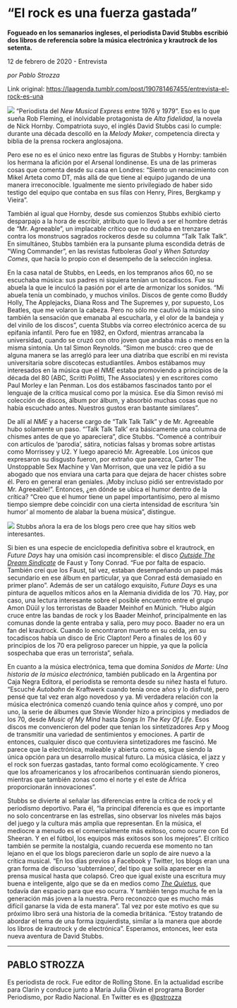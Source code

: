 # “El rock es una fuerza gastada”

**Fogueado en los semanarios ingleses, el periodista David Stubbs escribió dos libros de referencia sobre la música electrónica y krautrock de los setenta.**

12 de febrero de 2020 - Entrevista

_por Pablo Strozza_

Link original: https://laagenda.tumblr.com/post/190781467455/entrevista-el-rock-es-una

![](https://64.media.tumblr.com/3766e492b233162624701b1e9e508c4e/037d3d6c8375115c-5a/s500x750/c13548deeb1be8f5d70b02c028c4363611656f2f.jpg)
“Periodista del *New Musical Express* entre 1976 y 1979”. Eso es lo que sueña Rob Fleming, el inolvidable protagonista de *Alta fidelidad*, la novela de Nick Hornby. Compatriota suyo, el inglés David Stubbs casi lo cumple: durante una década descolló en la *Melody Maker*, competencia directa y biblia de la prensa rockera anglosajona. 

Pero ese no es el único nexo entre las figuras de Stubbs y Hornby: también los hermana la afición por el Arsenal londinense. Es una de las primeras cosas que comenta desde su casa en Londres: “Siento un renacimiento con Mikel Arteta como DT, más allá de que tiene al equipo jugando de una manera irreconocible. Igualmente me siento privilegiado de haber sido testigo del equipo que contaba en sus filas con Henry, Pires, Bergkamp y Vieira”. 

También al igual que Hornby, desde sus comienzos Stubbs exhibió cierto desparpajo a la hora de escribir, atributo que lo llevó a ser el hombre detrás de “Mr. Agreeable”, un implacable crítico que no dudaba en trenzarse contra los monstruos sagrados rockeros desde su columna “Talk Talk Talk”. En simultáneo, Stubbs también era la punsante pluma escondida detrás de "Wing Commander”, en las revistas futboleras *Goal* y *When Saturday Comes*, que hacía lo propio con el desempeño de la selección inglesa.

En la casa natal de Stubbs, en Leeds, en los tempranos años 60, no se escuchaba música: sus padres ni siquiera tenían un tocadiscos. Fue su abuela la que le inculcó la pasión por el arte de armonizar los sonidos. “Mi abuela tenía un combinado, y muchos vinilos. Discos de gente como Buddy Holly, The Applejacks, Diana Ross and The Supremes y, por supuesto, Los Beatles, que me volaron la cabeza. Pero no sólo me cautivó la música sino también la sensación que emanaba al escucharla, y el olor de la bandeja y del vinilo de los discos”, cuenta Stubbs vía correo electrónico acerca de su epifanía infantil. Pero fue en 1982, en Oxford, mientras arrancaba la universidad, cuando se cruzó con otro joven que andaba más o menos en la misma sintonía. Un tal Simon Reynolds. “Simon me buscó: creo que de alguna manera se las arregló para leer una diatriba que escribí en mi revista universitaria sobre discotecas estudiantiles. Ambos estábamos muy interesados en la música que el *NME* estaba promoviendo a principios de la década del 80 (ABC, Scritti Politti, The Associates) y en escritores como Paul Morley e Ian Penman. Los dos estábamos fascinados tanto por el lenguaje de la crítica musical como por la música. Ese día Simon revisó mi colección de discos, álbum por álbum, y absorbió muchas cosas que no había escuchado antes. Nuestros gustos eran bastante similares”.

De allí al *NME* y a hacerse cargo de “Talk Talk Talk” y de Mr. Agreeable hubo solamente un paso. “’Talk Talk Talk’ era básicamente una columna de chismes antes de que yo apareciera”, dice Stubbs. “Comencé a contribuir con artículos de ‘parodia’, sátira, noticias falsas y bromas sobre artistas como Morrissey y U2. Y luego apareció Mr. Agreeable. Los únicos que expresaron su disgusto fueron, por extraño que parezca, Carter The Unstoppable Sex Machine y Van Morrison, que una vez le pidió a su abogado que nos enviara una carta para que dejara de hacer chistes sobre él. Pero en general eran geniales. ¡Moby incluso pidió ser entrevistado por Mr. Agreeable!”. Entonces, ¿en dónde se ubica el humor dentro de la crítica? “Creo que el humor tiene un papel importantísimo, pero al mismo tiempo siempre debe coincidir con una cierta intensidad de escritura ‘sin humor’ al momento de alabar la buena música”, distingue.

![](https://64.media.tumblr.com/5bc0b90787a6aadc97743e2eee798eb9/037d3d6c8375115c-3d/s500x750/6317f3c4e1bee8dc78ce1a9c362d717ab44ff2ea.jpg) Stubbs añora la era de los blogs pero cree que hay sitios web interesantes.

Si bien es una especie de enciclopedia definitiva sobre el krautrock, en *Future Days* hay una omisión casi incomprensible: el disco *[Outside The Dream Sindicate](https://www.youtube.com/watch?v=dYJ-eoo2b84)* de Faust y Tony Conrad. “Fue por falta de espacio. También creí que los Faust, tal vez, estaban desempeñando un papel más secundario en ese álbum en particular, ya que Conrad está demasiado en primer plano”. Además de ser un catálogo exquisito, *Future Days* es una pintura de aquellos míticos años en la Alemania dividida de los ´70. Hay, por caso, una lectura interesante sobre el posible encuentro entre el grupo Amon Düül y los terroristas de Baader Meinhof en Múnich. “Hubo algún cruce entre las bandas de rock y los Baader Meinhof, principalmente en las comunas donde la gente entraba y salía, pero muy poco. Baader no era un fan del krautrock. Cuando lo encontraron muerto en su celda, ¡en su tocadiscos había un disco de Eric Clapton! Pero a finales de los 60 y principios de los 70 era peligroso parecer un hippie, ya que la policía sospechaba que eras un terrorista”, señala.

En cuanto a la música electrónica, tema que domina *Sonidos de Marte: Una historia de la música electrónica*, también publicado en la Argentina por Caja Negra Editora, el periodista se remonta desde su niñez hasta el futuro. “Escuché *Autobahn* de Kraftwerk cuando tenía once años y lo disfruté, pero pensé que tal vez eran algo novedoso y ya. Mi verdadera relación con la música electrónica comenzó cuando tenía quince años y compré, uno por uno, la serie de álbumes que Stevie Wonder hizo a principios y mediados de los 70, desde *Music of My Mind* hasta *Songs In The Key Of Life*. Esos discos me convencieron del poder que tenían los sintetizadores Arp y Moog de transmitir una variedad de sentimientos y emociones. A partir de entonces, cualquier disco que contuviera sintetizadores me fascinó. Me parece que la electrónica, maleable y abierta como es, sigue siendo la única opción para un desarrollo musical futuro. La música clásica, el jazz y el rock son fuerzas gastadas, tanto formal como ecológicamente. Y creo que los afroamericanos y los afrocaribeños continuarán siendo pioneros, mientras que también zonas como el norte y el este de África proporcionarán innovaciones”.

Stubbs se divierte al señalar las diferencias entre la crítica de rock y el periodismo deportivo. Para él, “la principal diferencia es que es importante no solo concentrarse en las estrellas, sino observar los niveles más bajos del juego y la cultura más amplia que representan. En la música, el mediocre a menudo es el comercialmente más exitoso, como ocurre con Ed Sheeran. Y en el fútbol, los equipos más exitosos son los mejores”. El crítico también se permite la nostalgia, cuando recuerda ese momento no tan lejano en el que los blogs parecieron darle un soplo de aire nuevo a la crítica musical. “En los días previos a Facebook y Twitter, los blogs eran una gran forma de discurso ‘subterráneo’, del tipo que solía aparecer en la prensa musical hasta que colapsó. Creo que igual existe una escritura muy buena e inteligente, algo que se da en medios como *[The Quietus](#https://thequietus.com%0D%0A)*, que todavía dan espacio para que eso ocurra. Y también tengo mucha fe en la generación más joven a la nuestra. Pero reconozco que es mucho más difícil ganarse la vida de esta manera”. Tal vez por este motivo es que su próximo libro será una historia de la comedia británica. “Estoy tratando de abordar el tema de una forma izquierdista, similar a la manera que aborde los libros de krautrock y de electrónica”. Esperamos, entonces, leer esta nueva aventura de David Stubbs. 



---

PABLO STROZZA
-------------

 Es periodista de rock. Fue editor de Rolling Stone. En la actualidad escribe para Clarín y conduce junto a María Julia Oliván el programa Border Periodismo, por Radio Nacional. En Twitter es es [@pstrozza](https://twitter.com/pstrozza)  


